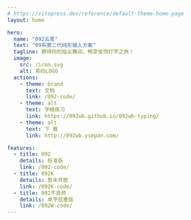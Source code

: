 ```yaml
---
# https://vitepress.dev/reference/default-theme-home-page
layout: home

hero:
  name: "092五笔"
  text: "09系第二代纯形输入方案"
  tagline: 静待你的指尖舞动，畅享愉悦打字之旅！
  image:
    src: /icon.svg
    alt: 易码LOGO
  actions:
    - theme: brand
      text: 文档
      link: /092-code/
    - theme: alt
      text: 字根练习
      link: https://092wb.github.io/092wb-typing/
    - theme: alt
      text: 下 载
      link: http://092wb.ysepan.com/

features:
  - title: 092
    details: 标准版
    link: /092-code/
  - title: 092K
    details: 暂未开放
    link: /092K-code/
  - title: 092不良帅
    details: 单字低重版
    link: /092W-code/
---
```


